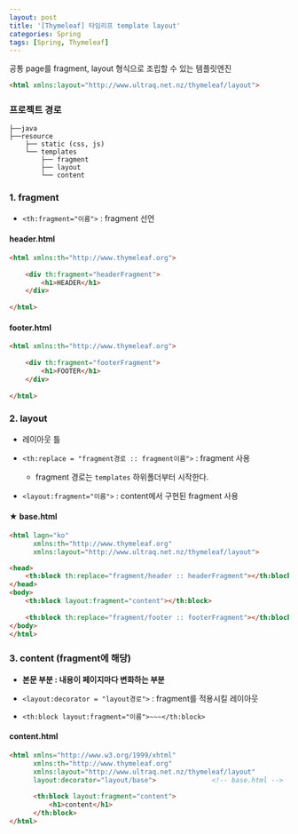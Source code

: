 ```yaml
---
layout: post
title: '[Thymeleaf] 타임리프 template layout'
categories: Spring
tags: [Spring, Thymeleaf]
---
```


공통 page를 fragment, layout 형식으로 조립할 수 있는 템플릿엔진
```html
<html xmlns:layout="http://www.ultraq.net.nz/thymeleaf/layout">
```

### 프로젝트 경로
```
├──java
├──resource
    ├── static (css, js)
    └── templates
        ├── fragment
        ├── layout
        └── content
```

### 1. fragment
- `<th:fragment="이름">` : fragment 선언
  
#### header.html
```html
<html xmlns:th="http://www.thymeleaf.org">
       
    <div th:fragment="headerFragment">
        <h1>HEADER</h1>
    </div>
    
</html>
```

#### footer.html
```html
<html xmlns:th="http://www.thymeleaf.org">
      
    <div th:fragment="footerFragment">
        <h1>FOOTER</h1>
    </div>
    
</html>
```

### 2. layout
- 레이아웃 틀

- `<th:replace = "fragment경로 :: fragment이름">` : fragment 사용  
  - fragment 경로는 `templates` 하위폴더부터 시작한다.
- `<layout:fragment="이름">` : content에서 구현된 fragment 사용

#### ★ base.html
```html
<html lagn="ko" 
      xmlns:th="http://www.thymeleaf.org"
      xmlns:layout="http://www.ultraq.net.nz/thymeleaf/layout">

<head>
    <th:block th:replace="fragment/header :: headerFragment"></th:block>    <!-- 헤더 -->
</head>
<body>
    <th:block layout:fragment="content"></th:block>                         <!-- 본문(변화하는 부분) -->
    
    <th:block th:replace="fragment/footer :: footerFragment"></th:block>    <!-- 푸터 -->
</body>
</html>
```

### 3. content (fragment에 해당)
- **본문 부분 : 내용이 페이지마다 변화하는 부분**
  
- `<layout:decorator = "layout경로">` : fragment를 적용시킬 레이아웃  
- `<th:block layout:fragment="이름">~~~</th:block>`

#### content.html
```html
<html xmlns="http://www.w3.org/1999/xhtml"
      xmlns:th="http://www.thymeleaf.org"
      xmlns:layout="http://www.ultraq.net.nz/thymeleaf/layout"
      layout:decorator="layout/base">		       <!-- base.html -->
      
      <th:block layout:fragment="content">
          <h1>content</h1>
      </th:block>
</html>
```